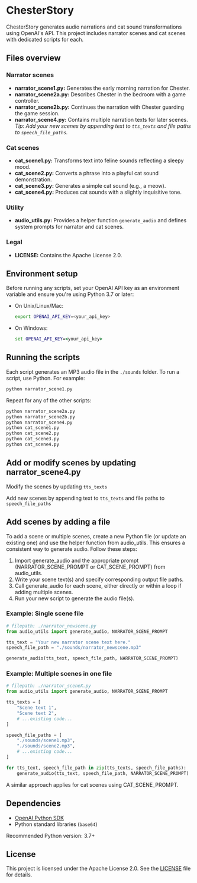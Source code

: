 # ChesterStory

ChesterStory generates audio narrations and cat sound transformations using OpenAI's API. This project includes narrator scenes and cat scenes with dedicated scripts for each.

## Files overview

### Narrator scenes
- **narrator_scene1.py:** Generates the early morning narration for Chester.
- **narrator_scene2a.py:** Describes Chester in the bedroom with a game controller.
- **narrator_scene2b.py:** Continues the narration with Chester guarding the game session.
- **narrator_scene4.py:** Contains multiple narration texts for later scenes.  
  *Tip: Add your new scenes by appending text to `tts_texts` and file paths to `speech_file_paths`.*

### Cat scenes
- **cat_scene1.py:** Transforms text into feline sounds reflecting a sleepy mood.
- **cat_scene2.py:** Converts a phrase into a playful cat sound demonstration.
- **cat_scene3.py:** Generates a simple cat sound (e.g., a meow).
- **cat_scene4.py:** Produces cat sounds with a slightly inquisitive tone.

### Utility
- **audio_utils.py:** Provides a helper function `generate_audio` and defines system prompts for narrator and cat scenes.

### Legal
- **LICENSE:** Contains the Apache License 2.0.

## Environment setup

Before running any scripts, set your OpenAI API key as an environment variable and ensure you're using Python 3.7 or later:

- On Unix/Linux/Mac:
  ```sh
  export OPENAI_API_KEY=<your_api_key>
  ```
- On Windows:
  ```cmd
  set OPENAI_API_KEY=<your_api_key>
  ```

## Running the scripts

Each script generates an MP3 audio file in the `./sounds` folder. To run a script, use Python. For example:
```sh
python narrator_scene1.py
```
Repeat for any of the other scripts:
```sh
python narrator_scene2a.py
python narrator_scene2b.py
python narrator_scene4.py
python cat_scene1.py
python cat_scene2.py
python cat_scene3.py
python cat_scene4.py
```

## Add or modify scenes by updating **narrator_scene4.py** 

Modify the scenes by updating `tts_texts`

Add new scenes by appending  text to `tts_texts` and file paths to `speech_file_paths`

## Add scenes by adding a file

To add a scene or multiple scenes, create a new Python file (or update an existing one) and use the helper function from audio_utils. This ensures a consistent way to generate audio. Follow these steps:

1. Import generate_audio and the appropriate prompt (NARRATOR_SCENE_PROMPT or CAT_SCENE_PROMPT) from audio_utils.
2. Write your scene text(s) and specify corresponding output file paths.
3. Call generate_audio for each scene, either directly or within a loop if adding multiple scenes.
4. Run your new script to generate the audio file(s).

### Example: Single scene file

```python
# filepath: ./narrator_newscene.py
from audio_utils import generate_audio, NARRATOR_SCENE_PROMPT

tts_text = "Your new narrator scene text here."
speech_file_path = "./sounds/narrator_newscene.mp3"

generate_audio(tts_text, speech_file_path, NARRATOR_SCENE_PROMPT)
```

### Example: Multiple scenes in one file

```python
# filepath: ./narrator_sceneX.py
from audio_utils import generate_audio, NARRATOR_SCENE_PROMPT

tts_texts = [
    "Scene text 1",
    "Scene text 2",
    # ...existing code...
]

speech_file_paths = [
    "./sounds/scene1.mp3",
    "./sounds/scene2.mp3",
    # ...existing code...
]

for tts_text, speech_file_path in zip(tts_texts, speech_file_paths):
    generate_audio(tts_text, speech_file_path, NARRATOR_SCENE_PROMPT)
```

A similar approach applies for cat scenes using CAT_SCENE_PROMPT.

## Dependencies

- [OpenAI Python SDK](https://github.com/openai/openai-python)
- Python standard libraries (`base64`)

Recommended Python version: 3.7+

## License

This project is licensed under the Apache License 2.0. See the [LICENSE](./LICENSE) file for details.